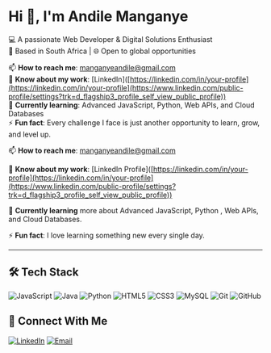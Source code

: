 # Hi 👋, I'm Andile Manganye  
💻 A passionate Web Developer & Digital Solutions Enthusiast  
📍 Based in South Africa | 🌐 Open to global opportunities  

📫 **How to reach me**: [manganyeandile@gmail.com](mailto:manganyeandile@gmail.com)  
📄 **Know about my work**: [LinkedIn]([https://linkedin.com/in/your-profile](https://linkedin.com/in/your-profile](https://www.linkedin.com/public-profile/settings?trk=d_flagship3_profile_self_view_public_profile))  
🌱 **Currently learning**: Advanced JavaScript, Python, Web APIs, and Cloud Databases  
⚡ **Fun fact**: Every challenge I face is just another opportunity to learn, grow, and level up.

📫 **How to reach me**: manganyeandile@gmail.com  

📄 **Know about my work**: [LinkedIn Profile]([https://linkedin.com/in/your-profile](https://linkedin.com/in/your-profile](https://www.linkedin.com/public-profile/settings?trk=d_flagship3_profile_self_view_public_profile))  

🌱 **Currently learning** more about Advanced JavaScript, Python , Web APIs, and Cloud Databases.  

⚡ **Fun fact**: I love learning something new every single day.

---

## 🛠 Tech Stack

![JavaScript](https://img.shields.io/badge/JavaScript-ES6+-F7DF1E?logo=javascript&logoColor=black)
![Java](https://img.shields.io/badge/Java-ED8B00?logo=openjdk&logoColor=white)
![Python](https://img.shields.io/badge/Python-3776AB?logo=python&logoColor=white)
![HTML5](https://img.shields.io/badge/HTML5-E34F26?logo=html5&logoColor=white)
![CSS3](https://img.shields.io/badge/CSS3-1572B6?logo=css3&logoColor=white)
![MySQL](https://img.shields.io/badge/MySQL-005C84?logo=mysql&logoColor=white)
![Git](https://img.shields.io/badge/Git-F05032?logo=git&logoColor=white)
![GitHub](https://img.shields.io/badge/GitHub-181717?logo=github&logoColor=white)

## 🤝 Connect With Me

[![LinkedIn](https://img.shields.io/badge/LinkedIn-0A66C2?logo=linkedin&logoColor=white)]([https://linkedin.com/in/your-profile](https://www.linkedin.com/public-profile/settings?trk=d_flagship3_profile_self_view_public_profile))
[![Email](https://img.shields.io/badge/Email-D14836?logo=gmail&logoColor=white)](mailto:manganyeandile@gmail.com)
